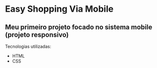 <h1>Easy Shopping Via Mobile</h1>

<h2>Meu primeiro projeto focado no sistema mobile (projeto responsivo)</h2>

Tecnologias utilizadas:
- HTML
- CSS

